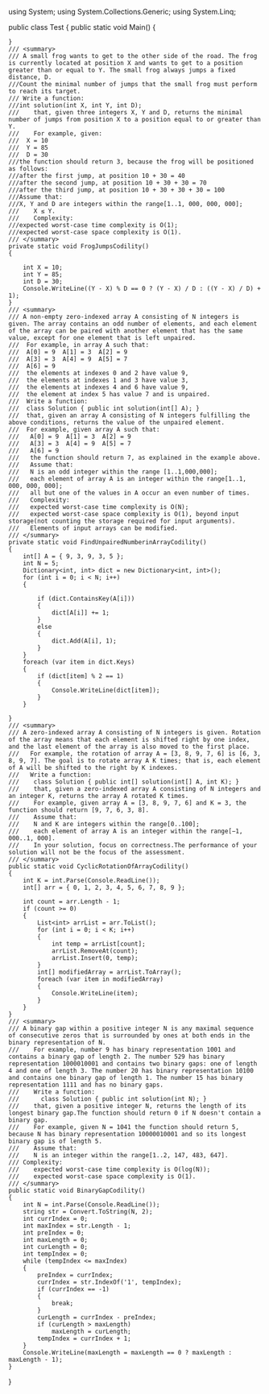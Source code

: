 using System;
using System.Collections.Generic;
using System.Linq;

public class Test
{
    public static void Main()
    {
        
    }
    /// <summary>
    /// A small frog wants to get to the other side of the road. The frog is currently located at position X and wants to get to a position greater than or equal to Y. The small frog always jumps a fixed distance, D.
    ///Count the minimal number of jumps that the small frog must perform to reach its target.
    /// Write a function:
    ///int solution(int X, int Y, int D);
    ///    that, given three integers X, Y and D, returns the minimal number of jumps from position X to a position equal to or greater than Y.
    ///    For example, given:
    ///  X = 10
    ///  Y = 85
    ///  D = 30
    ///the function should return 3, because the frog will be positioned as follows:
    ///after the first jump, at position 10 + 30 = 40
    ///after the second jump, at position 10 + 30 + 30 = 70
    ///after the third jump, at position 10 + 30 + 30 + 30 = 100
    ///Assume that:
    ///X, Y and D are integers within the range[1..1, 000, 000, 000];
    ///    X ≤ Y.
    ///    Complexity:
    ///expected worst-case time complexity is O(1);
    ///expected worst-case space complexity is O(1).
    /// </summary>
    private static void FrogJumpsCodility()
    {

        int X = 10;
        int Y = 85;
        int D = 30;
        Console.WriteLine((Y - X) % D == 0 ? (Y - X) / D : ((Y - X) / D) + 1);
    }
    /// <summary>
    /// A non-empty zero-indexed array A consisting of N integers is given. The array contains an odd number of elements, and each element of the array can be paired with another element that has the same value, except for one element that is left unpaired.
    ///  For example, in array A such that:
    ///  A[0] = 9  A[1] = 3  A[2] = 9
    ///  A[3] = 3  A[4] = 9  A[5] = 7
    ///  A[6] = 9
    ///  the elements at indexes 0 and 2 have value 9,
    ///  the elements at indexes 1 and 3 have value 3,
    ///  the elements at indexes 4 and 6 have value 9,
    ///  the element at index 5 has value 7 and is unpaired.
    ///  Write a function:
    ///  class Solution { public int solution(int[] A); }
    ///  that, given an array A consisting of N integers fulfilling the above conditions, returns the value of the unpaired element.
    ///  For example, given array A such that:
    ///   A[0] = 9  A[1] = 3  A[2] = 9
    ///   A[3] = 3  A[4] = 9  A[5] = 7
    ///   A[6] = 9
    ///   the function should return 7, as explained in the example above.
    ///   Assume that:
    ///   N is an odd integer within the range [1..1,000,000];
    ///   each element of array A is an integer within the range[1..1, 000, 000, 000];
    ///   all but one of the values in A occur an even number of times.
    ///   Complexity:
    ///   expected worst-case time complexity is O(N);
    ///   expected worst-case space complexity is O(1), beyond input storage(not counting the storage required for input arguments).
    ///   Elements of input arrays can be modified.
    /// </summary>
    private static void FindUnpairedNumberinArrayCodility()
    {
        int[] A = { 9, 3, 9, 3, 5 };
        int N = 5;
        Dictionary<int, int> dict = new Dictionary<int, int>();
        for (int i = 0; i < N; i++)
        {

            if (dict.ContainsKey(A[i]))
            {
                dict[A[i]] += 1;
            }
            else
            {
                dict.Add(A[i], 1);
            }
        }
        foreach (var item in dict.Keys)
        {
            if (dict[item] % 2 == 1)
            {
                Console.WriteLine(dict[item]);
            }
        }

    }
    /// <summary>
    /// A zero-indexed array A consisting of N integers is given. Rotation of the array means that each element is shifted right by one index, and the last element of the array is also moved to the first place.
    ///   For example, the rotation of array A = [3, 8, 9, 7, 6] is [6, 3, 8, 9, 7]. The goal is to rotate array A K times; that is, each element of A will be shifted to the right by K indexes.
    ///   Write a function:
    ///    class Solution { public int[] solution(int[] A, int K); }
    ///    that, given a zero-indexed array A consisting of N integers and an integer K, returns the array A rotated K times.
    ///    For example, given array A = [3, 8, 9, 7, 6] and K = 3, the function should return [9, 7, 6, 3, 8].
    ///    Assume that:
    ///    N and K are integers within the range[0..100];
    ///    each element of array A is an integer within the range[−1, 000..1, 000].
    ///    In your solution, focus on correctness.The performance of your solution will not be the focus of the assessment.
    /// </summary>
    public static void CyclicRotationOfArrayCodility()
    {
        int K = int.Parse(Console.ReadLine());
        int[] arr = { 0, 1, 2, 3, 4, 5, 6, 7, 8, 9 };

        int count = arr.Length - 1;
        if (count >= 0)
        {
            List<int> arrList = arr.ToList();
            for (int i = 0; i < K; i++)
            {
                int temp = arrList[count];
                arrList.RemoveAt(count);
                arrList.Insert(0, temp);
            }
            int[] modifiedArray = arrList.ToArray();
            foreach (var item in modifiedArray)
            {
                Console.WriteLine(item);
            }
        }
    }
    /// <summary>
    /// A binary gap within a positive integer N is any maximal sequence of consecutive zeros that is surrounded by ones at both ends in the binary representation of N.
    ///    For example, number 9 has binary representation 1001 and contains a binary gap of length 2. The number 529 has binary representation 1000010001 and contains two binary gaps: one of length 4 and one of length 3. The number 20 has binary representation 10100 and contains one binary gap of length 1. The number 15 has binary representation 1111 and has no binary gaps.
    ///    Write a function:
    ///      class Solution { public int solution(int N); }
    ///    that, given a positive integer N, returns the length of its longest binary gap.The function should return 0 if N doesn't contain a binary gap.
    ///    For example, given N = 1041 the function should return 5, because N has binary representation 10000010001 and so its longest binary gap is of length 5.
    ///    Assume that:
    ///    N is an integer within the range[1..2, 147, 483, 647].
    /// Complexity:
    ///    expected worst-case time complexity is O(log(N));
    ///    expected worst-case space complexity is O(1).
    /// </summary>
    public static void BinaryGapCodility()
    {
        int N = int.Parse(Console.ReadLine());
        string str = Convert.ToString(N, 2);
        int currIndex = 0;
        int maxIndex = str.Length - 1;
        int preIndex = 0;
        int maxLength = 0;
        int curLength = 0;
        int tempIndex = 0;
        while (tempIndex <= maxIndex)
        {
            preIndex = currIndex;
            currIndex = str.IndexOf('1', tempIndex);
            if (currIndex == -1)
            {
                break;
            }
            curLength = currIndex - preIndex;
            if (curLength > maxLength)
                maxLength = curLength;
            tempIndex = currIndex + 1;
        }
        Console.WriteLine(maxLength = maxLength == 0 ? maxLength : maxLength - 1);
    }
}
